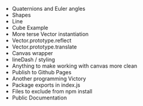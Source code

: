 + Quaternions and Euler angles
+ Shapes
+ Line
+ Cube Example
+ More terse Vector instantiation
+ Vector.prototype.reflect
+ Vector.prototype.translate
+ Canvas wrapper
+ lineDash / styling
+ Anything to make working with canvas more clean
+ Publish to Github Pages
+ Another programming Victory
+ Package exports in index.js
+ Files to exclude from npm install
+ Public Documentation
